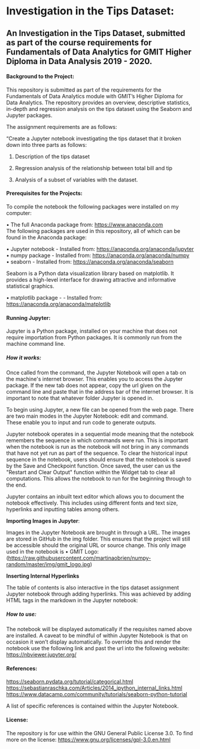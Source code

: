 # Investigation in the Tips Dataset:

## An Investigation in the Tips Dataset, submitted as part of the course requirements for Fundamentals of Data Analytics for GMIT Higher Diploma in Data Analysis 2019 - 2020.


#### Background to the Project:

This repository is submitted as part of the requirements for the Fundamentals of Data Analytics module with GMIT’s Higher Diploma for Data Analytics. The repository provides an overview, descriptive statistics, in-depth and regression analysis on the tips dataset using the Seaborn and Jupyter packages.

The assignment requirements are as follows: <br>

“Create a Jupyter notebook investigating the tips dataset that it broken down into three parts as follows:<br>

1.	Description of the tips dataset <br>

2.	Regression analysis of the relationship between total bill and tip <br>

3.	Analysis of a subset of variables with the dataset.<br>

#### Prerequisites for the Projects:

To compile the notebook the following packages were installed on my computer:<br>

• The full Anaconda package from: https://www.anaconda.com <br>
The following packages are used in this repository, all of which can be found in the Anaconda package:<br>

• Jupyter notebook - Installed from: https://anaconda.org/anaconda/jupyter<br>
• numpy package - Installed from: https://anaconda.org/anaconda/numpy<br>
• seaborn - Installed from: https://anaconda.org/anaconda/seaborn<br>

Seaborn is a Python data visualization library based on matplotlib. It provides a high-level interface for drawing attractive and informative statistical graphics.

• matplotlib package - - Installed from: https://anaconda.org/anaconda/matplotlib

#### Running Jupyter:

Jupyter is a Python package, installed on your machine that does not require importation from Python packages. It is commonly run from the machine command line. 

##### How it works:

Once called from the command, the Jupyter Notebook will open a tab on the machine's internet browser. This enables you to access the Jupyter package. If the new tab does not appear, copy the url given on the command line and paste that in the address bar of the internet browser. It is important to note that whatever folder Jupyter is opened in.<br>

To begin using Jupyter, a new file can be opened from the web page. There are two main modes in the Jupyter Notebook: edit and command. <br>
These enable you to input and run code to generate outputs.

Jupyter notebook operates in a sequential mode meaning that the notebook remembers the sequence in which commands were run. This is important when the notebook is run as the notebook will not bring in any commands that have not yet run as part of the sequence. To clear the historical input sequence in the notebook, users should ensure that the notebook is saved by the Save and Checkpoint function. Once saved, the user can us the "Restart and Clear Output" function within the Widget tab to clear all computations. This allows the notebook to run for the beginning through to the end.<br>

Jupyter contains an inbuilt text editor which allows you to document the notebook effectively. This includes using different fonts and text size, hyperlinks and inputting tables among others.<br>

**Importing Images in Jupyter**:

Images in the Jupyter Notebook are brought in through a URL. The images are stored in GitHub in the img folder. This ensures that the project will still be accessible should the original URL or source change. This only image used in the notebook is
•	GMIT Logo: (https://raw.githubusercontent.com/martinaobrien/numpy-random/master/img/gmit_logo.jpg)


**Inserting Internal Hyperlinks**

The table of contents is also interactive in the tips dataset assignment Jupyter notebook through adding hyperlinks. 
This was achieved by adding HTML tags in the markdown in the Jupyter notebook: 

##### How to use:
The notebook will be displayed automatically if the requisites named above are installed. A caveat to be mindful of within Jupyter Notebook is that on occasion it won’t display automatically. To override this and render the notebook use the following link and past the url into the following website: https://nbviewer.jupyter.org/

#### References:

https://seaborn.pydata.org/tutorial/categorical.html <br>
https://sebastianraschka.com/Articles/2014_ipython_internal_links.html <br> 
https://www.datacamp.com/community/tutorials/seaborn-python-tutorial<br>

A list of specific references is contained within the Jupyter Notebook.

#### License:
The repository is for use within the GNU General Public License 3.0.
To find more on the license: https://www.gnu.org/licenses/gpl-3.0.en.html




